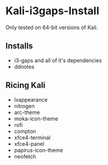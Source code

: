 # Kali-i3gaps-Install

Only tested on 64-bit versions of Kali.

## Installs
* i3-gaps and all of it's dependencies
* ddnotes

## Ricing Kali
* lxappearance 
* nitrogen 
* arc-theme 
* moka-icon-theme 
* rofi 
* compton 
* xfce4-terminal 
* xfce4-panel 
* papirus-icon-theme 
* neofetch
